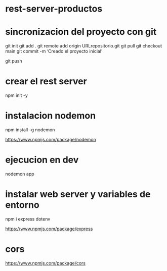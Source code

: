 # rest-server-productos


# sincronizacion del proyecto con git

git init 
git add .
git remote add origin URLrepositorio.git 
git pull
git checkout main
git commit -m ‘Creado el proyecto inicial’ 

git push


# crear  el rest server 

npm init -y



# instalacion nodemon 

npm install -g nodemon

https://www.npmjs.com/package/nodemon

# ejecucion en dev

nodemon app 

# instalar web server y variables de entorno

npm i express dotenv 

https://www.npmjs.com/package/express


# cors

https://www.npmjs.com/package/cors
